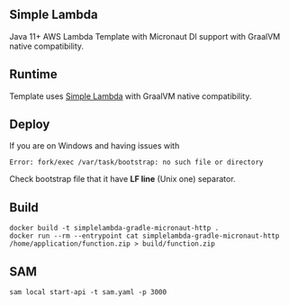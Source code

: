 ## Simple Lambda

Java 11+ AWS Lambda Template with Micronaut DI support with GraalVM native compatibility.

## Runtime

Template uses [Simple Lambda](https://github.com/GoodforGod/simple-awslambda) with GraalVM native compatibility.

## Deploy

If you are on Windows and having issues with 
```
Error: fork/exec /var/task/bootstrap: no such file or directory
```

Check bootstrap file that it have **LF line** (Unix one) separator.

## Build

```shell
docker build -t simplelambda-gradle-micronaut-http .
docker run --rm --entrypoint cat simplelambda-gradle-micronaut-http /home/application/function.zip > build/function.zip
```

## SAM

```shell
sam local start-api -t sam.yaml -p 3000
```
